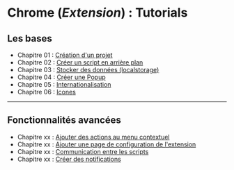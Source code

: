 # Chrome (_Extension_) : Tutorials

## Les bases

- Chapitre 01 : [Création d'un projet](https://github.com/OSW3-Campus/Chrome-Extension-tutorials/tree/chapter-01)
- Chapitre 02 : [Créer un script en arrière plan](https://github.com/OSW3-Campus/Chrome-Extension-tutorials/tree/chapter-02)
- Chapitre 03 : [Stocker des données (localstorage)](https://github.com/OSW3-Campus/Chrome-Extension-tutorials/tree/chapter-03)
- Chapitre 04 : [Créer une Popup](https://github.com/OSW3-Campus/Chrome-Extension-tutorials/tree/chapter-04)
- Chapitre 05 : [Internationalisation](https://github.com/OSW3-Campus/Chrome-Extension-tutorials/tree/chapter-05)
- Chapitre 06 : [Icones](https://github.com/OSW3-Campus/Chrome-Extension-tutorials/tree/chapter-06)


---

## Fonctionnalités avancées

- Chapitre xx : [Ajouter des actions au menu contextuel](https://github.com/OSW3-Campus/Chrome-Extension-tutorials/tree/context-menus)
- Chapitre xx : [Ajouter une page de configuration de l'extension](https://github.com/OSW3-Campus/Chrome-Extension-tutorials/tree/settings)
- Chapitre xx : [Communication entre les scripts](https://github.com/OSW3-Campus/Chrome-Extension-tutorials/tree/scripts)
- Chapitre xx : [Créer des notifications](https://github.com/OSW3-Campus/Chrome-Extension-tutorials/tree/notifications)